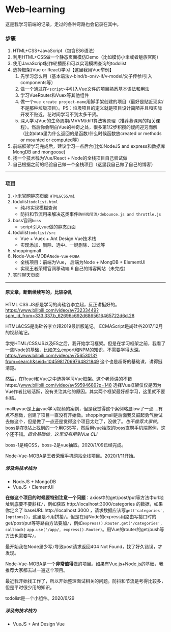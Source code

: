 # Web-learning

这是我学习前端的记录，走过的各种弯路也会记录在其中。
### 步骤
1. HTML+CSS+JavaScript（包含ES6语法）
2. 利用HTML+CSS做一个静态页面模仿Demo（比如模仿小米或者魅族官网）
3. 使用JavaScript制作轮播图和可以实现模糊查询的todolist
4. 选择框架(Vue or React)学习【这里我用Vue举例】 
    1. 先学习怎么用（基本语法v-bind/b-on/v-if/v-model/父子传参/引入components等）
    2. 做一个通过在`<script>`中引入Vue文件的项目熟悉基本语法和用法
    3. 学习VueRouter和Vuex等其他组件
    4. 做一个`vue create project-name`用脚手架创建的项目（最好是贴近现实/不是那种垃圾项目）。PS：垃圾项目的定义就是项目设计简陋并且和实际开发不贴近，花时间学习不到太多干货。
    5. 深入学习Vue的生命周期/MVVM/diff算法等原理（推荐慕课网的相关课程）。然后你会明白Vue的神奇之处，很多第1/2步积攒的疑问迎刃而解（比如data里为什么返回的是函数/什么时候函数放created or methods or mounted or computed等）
5. 前端框架学习完成后，建议学习一点后台(比如NodeJS and express和数据库MongDB and mongoose)
6. 找一个技术栈为Vue/React + Node的全栈项目自己尝试做
7. 自己根据之前的经验自己做一个全栈项目（这里我自己做了自己的博客）

---
### 项目
1. 小米官网静态页面 `HTML&CSS/mi`
1. todolist`todolist.html`
   - 纯JS实现模糊查询
   - 防抖和节流用来解决这类事件`防抖和节流/debounce.js and throttle.js`
2. boss官网`boss`
   - script引入vue做的静态页面 
3. todolist`todolist/src`
   - Vue + Vuex + Ant Design Vue技术栈
   - 实现添加、删除、选中、一键删除、过滤等
4. shoppingmall
5. Node-Vue-MOBA`Node-Vue-MOBA`
   - 全栈项目：前端为Vue， 后端为Node + MongDB + ElementUI
   - 实现王者荣耀官网移动端
6.自己的博客网站（未完成）
7. 实时聊天页面
---
#### 原文章，断断续续写的，比较杂乱
HTML CSS JS都是学习的尚硅谷李立超，反正讲挺好的。
https://www.bilibili.com/video/av73233449?spm_id_from=333.337.b_62696c692d6865616465722d6d.28

HTML&CSS是尚硅谷李立超2019最新版笔记。
ECMAScript是尚硅谷2017/12月的视频笔记。


学完HTML/CSS/JS以及ES之后，我开始学习框架。但是在学习框架之前，我看了一些Node的基础，比如怎么export和NPM的知识，不需要学得太深。https://www.bilibili.com/video/av75653013?from=search&seid=10459817069764821849 这个也是超哥的基础课，讲得挺清楚。

然后，在React和Vue之中选择学习Vue框架。这个老师讲的不错https://www.bilibili.com/video/av59594689?p=148
选择Vue框架仅仅是因为Vue作者比较活跃，没有关注其他的原因。其实两个框架最好都学习，这里就不要纠结。

mallbyvue是上面vue学习视频的案例，但是我觉得这个案例略显low了一点....有点不想做，创建了项目一直没有开始做。shoppingmall是后面我又鼓起勇气尝试去做这个，但是做了一点还是觉得这个项目太烂了，没做了。*也不推荐大家做*。
boss是在B站上找到的一个用CSS写，然后用vue抽取的boss直聘手机端案例，这个还不错。*适合基础做，这里没有用到Vue CLI*

 boss-1是纯CSS，boss-2是vue抽取。2020/1/09已经完成。

 Node-Vue-MOBA是王者荣耀手机网站全栈项目。2020/1/11开始。
##### 涉及的技术栈为
- NodeJS + MongoDB
- VueJS + ElementUI

**在做这个项目的时候要特别注意一个问题**：axios中的get/post/put等方法中url地址到底要不要斜杠`/`，例如获取 http://localhost:3000/categories 的数据，如果你定义了 baseURL:http://localhost:3000 ，请求数据应该写`get('categories',[options])`，这里是不用拼接`/`。但是在用Node的express用路由写接口时的get/post/put等等路由方法要加`/`，例如`express().Router.get('/categories', callback)` `app.use('/app/, express().Router)`。用Vue的router的get/push等方法也需要写`/`。

最开始我在Node里少写`/`导致post请求返回404 Not Found，找了好久错误，才发现。

Node-Vue-MOBA是一个**非常值得**做的项目。如果有Vue.js+Node.js的基础，我推荐大家都去过一遍这个项目。

最近我开始找工作了，所以开始整理面试相关的问题。防抖和节流是考得比较多，但是平时很少用的知识。

todolist是一个小组件。2020/6/29
##### 涉及的技术栈为
- VueJS + Ant Design Vue
